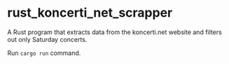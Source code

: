 # rust_koncerti_net_scrapper
A Rust program that extracts data from the koncerti.net website and filters out only Saturday concerts.

Run `cargo run` command.
